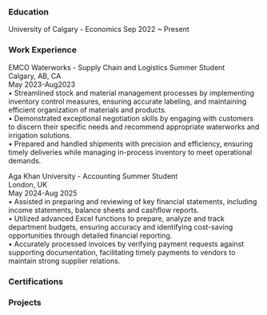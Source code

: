 ### Education 
University of Calgary - Economics             Sep 2022 ~ Present

### Work Experience
EMCO Waterworks - Supply Chain and Logistics Summer Student  
Calgary, AB, CA  
May 2023-Aug2023  
•	Streamlined stock and material management processes by implementing inventory control measures, ensuring accurate labeling, and maintaining efficient organization of materials and products.  
•	Demonstrated exceptional negotiation skills by engaging with customers to discern their specific needs and recommend appropriate waterworks and irrigation solutions.  
•	Prepared and handled shipments with precision and efficiency, ensuring timely deliveries while managing in-process inventory to meet operational demands.   
  
Aga Khan University - Accounting Summer Student  
London, UK  
May 2024-Aug 2025  
•	Assisted in preparing and reviewing of key financial statements, including income statements, balance sheets and cashflow reports.   
•	Utilized advanced Excel functions to prepare, analyze and track department budgets, ensuring accuracy and identifying cost-saving opportunities through detailed financial reporting.  
•	Accurately processed invoices by verifying payment requests against supporting documentation, facilitating timely payments to vendors to maintain strong supplier relations.   
  
  
### Certifications  
  
  
### Projects  
 
